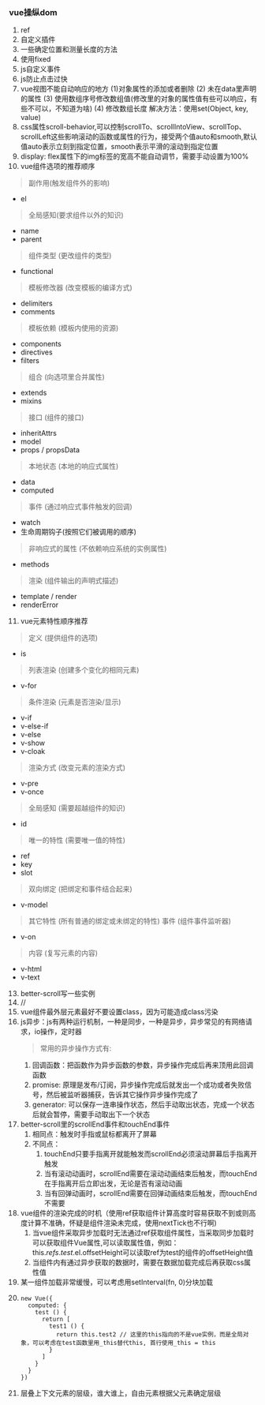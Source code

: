 ### vue操纵dom
1. ref
2. 自定义插件
3. 一些确定位置和测量长度的方法
4. 使用fixed
5. js自定义事件
6. js防止点击过快
7. vue视图不能自动响应的地方
(1)对象属性的添加或者删除 (2) 未在data里声明的属性 (3) 使用数组序号修改数组值(修改里的对象的属性值有些可以响应，有些不可以，不知道为啥) (4) 修改数组长度
解决方法：使用set(Object, key, value)
8. css属性scroll-behavior,可以控制scrollTo、scrollIntoView、scrollTop、scrollLeft这些影响滚动的函数或属性的行为，接受两个值auto和smooth,默认值auto表示立刻到指定位置，smooth表示平滑的滚动到指定位置
9. display: flex属性下的img标签的宽高不能自动调节，需要手动设置为100%
10. vue组件选项的推荐顺序
> 副作用(触发组件外的影响)
* el
> 全局感知(要求组件以外的知识)
* name
* parent
> 组件类型 (更改组件的类型)
* functional
> 模板修改器 (改变模板的编译方式)
* delimiters
* comments
> 模板依赖 (模板内使用的资源)
* components
* directives
* filters
> 组合 (向选项里合并属性)
* extends
* mixins
> 接口 (组件的接口)
* inheritAttrs
* model
* props / propsData
> 本地状态 (本地的响应式属性)
* data
* computed
> 事件 (通过响应式事件触发的回调)
* watch
* 生命周期钩子(按照它们被调用的顺序)
> 非响应式的属性 (不依赖响应系统的实例属性)
* methods
> 渲染 (组件输出的声明式描述)
* template / render
* renderError

11. vue元素特性顺序推荐
> 定义 (提供组件的选项)
* is
> 列表渲染 (创建多个变化的相同元素)
* v-for
> 条件渲染 (元素是否渲染/显示)
* v-if
* v-else-if
* v-else
* v-show
* v-cloak
> 渲染方式 (改变元素的渲染方式)
* v-pre
* v-once
> 全局感知 (需要超越组件的知识)
* id
> 唯一的特性 (需要唯一值的特性)
* ref
* key
* slot
> 双向绑定 (把绑定和事件结合起来)
* v-model
> 其它特性 (所有普通的绑定或未绑定的特性)
> 事件 (组件事件监听器)
* v-on
> 内容 (复写元素的内容)
* v-html
* v-text
13. better-scroll写一些实例
14. //
15. vue组件最外层元素最好不要设置class，因为可能造成class污染
16. js异步：js有两种运行机制，一种是同步，一种是异步，异步常见的有网络请求，io操作，定时器
    > 常用的异步操作方式有: 
    1. 回调函数：把函数作为异步函数的参数，异步操作完成后再来顶用此回调函数
    2. promise: 原理是发布/订阅，异步操作完成后就发出一个成功或者失败信号，然后被监听器捕获，告诉其它操作异步操作完成了
    3. generator: 可以保存一连串操作状态，然后手动取出状态，完成一个状态后就会暂停，需要手动取出下一个状态
17. better-scroll里的scrollEnd事件和touchEnd事件
    1. 相同点：触发时手指或鼠标都离开了屏幕
    2. 不同点：
        1. touchEnd只要手指离开就能触发而scrollEnd必须滚动屏幕后手指离开触发
        2. 当有滚动动画时，scrollEnd需要在滚动动画结束后触发，而touchEnd在手指离开后立即出发，无论是否有滚动动画
        3. 当有回弹动画时，scrollEnd需要在回弹动画结束后触发，而touchEnd不需要
18. vue组件的渲染完成的时机（使用ref获取组件计算高度时容易获取不到或则高度计算不准确，怀疑是组件渲染未完成，使用nextTick也不行啊)
    1. 当vue组件采取异步加载时无法通过ref获取组件属性，当采取同步加载时可以获取组件Vue属性,可以读取属性值，例如：this.$refs.test.$el.offsetHeight可以读取ref为test的组件的offsetHeight值
    2. 当组件内有通过异步获取的数据时，需要在数据加载完成后再获取css属性值
19. 某一组件加载非常缓慢，可以考虑用setInterval(fn, 0)分块加载
20. ```
    new Vue({
      computed: {
        test () {
          return [
            test1 () {
              return this.test2 // 这里的this指向的不是vue实例，而是全局对象，可以考虑在test函数里用_this替代this, 首行使用_this = this
            }
          ]
        }
      }
    })
    ```
21. 层叠上下文元素的层级，谁大谁上，自由元素根据父元素确定层级